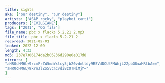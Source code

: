 ```yaml
---
title: sights
aka: ["our destiny", "our de$tiny"]
artists: ["ASAP rocky", "playboi carti"]
producers: ["EVILGIANE"]
tags: ["2021", "OG file"]
file_name: pbc x flacko 5.2.21 2.mp3
file_title: pbc x flacko 5.2.21 2
recorded: 2021-05-02
leaked: 2022-12-09
length: 4:23
md5: 237e7306174da2b05236d290e0e017d8
mirrors: [
"aHR0cHM6Ly9rcmFrZW5maWxlcy5jb20vdmlldy9RSVdDOUhFMWhjL2ZpbGUuaHRtbA==",
"aHR0cHM6Ly9kYnJlZS5vcmcvdi8zOTNiMjY="
]
---
```

